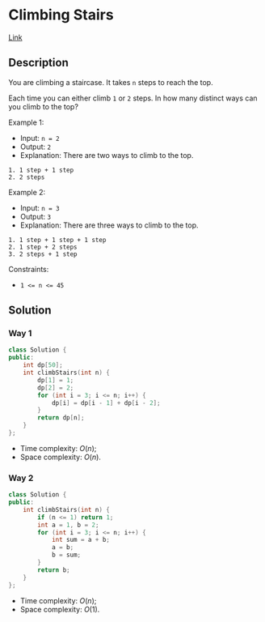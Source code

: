 # Climbing Stairs

[Link](https://leetcode.com/problems/climbing-stairs/description/)

## Description

You are climbing a staircase. It takes `n` steps to reach the top.

Each time you can either climb `1` or `2` steps. In how many distinct ways can you climb to the top?

Example 1:

- Input: `n = 2`
- Output: `2`
- Explanation: There are two ways to climb to the top.

```
1. 1 step + 1 step
2. 2 steps
```

Example 2:

- Input: `n = 3`
- Output: `3`
- Explanation: There are three ways to climb to the top.

```
1. 1 step + 1 step + 1 step
2. 1 step + 2 steps
3. 2 steps + 1 step
```

Constraints:

- `1 <= n <= 45`

## Solution

### Way 1

```C++
class Solution {
public:
    int dp[50];
    int climbStairs(int n) {
        dp[1] = 1;
        dp[2] = 2;
        for (int i = 3; i <= n; i++) {
            dp[i] = dp[i - 1] + dp[i - 2];
        }
        return dp[n];
    }
};
```

- Time complexity: $O(n)$;
- Space complexity: $O(n)$.

### Way 2

```C++
class Solution {
public:
    int climbStairs(int n) {
        if (n <= 1) return 1;
        int a = 1, b = 2;
        for (int i = 3; i <= n; i++) {
            int sum = a + b;
            a = b;
            b = sum;
        }
        return b;
    }
};
```

- Time complexity: $O(n)$;
- Space complexity: $O(1)$.
